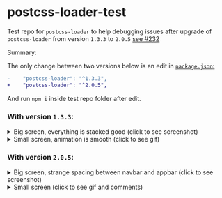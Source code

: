 # postcss-loader-test
Test repo for `postcss-loader` to help debugging issues after upgrade of `postcss-loader` from version `1.3.3` to `2.0.5` [see #232]( https://github.com/postcss/postcss-loader/issues/232)

Summary:

The only change between two versions below is an edit in [`package.json`:](https://github.com/olegstepura/postcss-loader-test/blob/master/package.json#L61)
```diff
-    "postcss-loader": "^1.3.3",
+    "postcss-loader": "^2.0.5",
```
And run `npm i` inside test repo folder after edit.

### With version `1.3.3`:
<details>
  <summary>Big screen, everything is stacked good (click to see screenshot)</summary>

   ![2017-05-17 11_52_15-test](https://cloud.githubusercontent.com/assets/534510/26149009/e3a80f8e-3af8-11e7-8c73-cee71a08a786.png)

</details>


<details>
  <summary>Small screen, animation is smooth  (click to see gif)</summary>

  ![940f45f3008aaed768ae5d0d39f216bf](https://cloud.githubusercontent.com/assets/534510/26149021/f1803ef6-3af8-11e7-8941-b616e4510c1b.gif)

</details>





### With version `2.0.5`:

<details>
  <summary>Big screen, strange spacing between navbar and appbar  (click to see screenshot)</summary>

![2017-05-17 11_56_14-test](https://cloud.githubusercontent.com/assets/534510/26149014/e6f7274c-3af8-11e7-8b47-9013be6b35bc.png)

</details>

<details>
<summary>Small screen   (click to see gif and comments)</summary>
 
- animation  is broken: fade out first, no transition animation of nav bar, it just disappears.
- icon color is also wrong (black instead of white)

![87e299ea8ba4172b6a58865cc7b9c9c3](https://cloud.githubusercontent.com/assets/534510/26149022/f19d0e64-3af8-11e7-8ef3-ce2589dc1258.gif)

</details>
